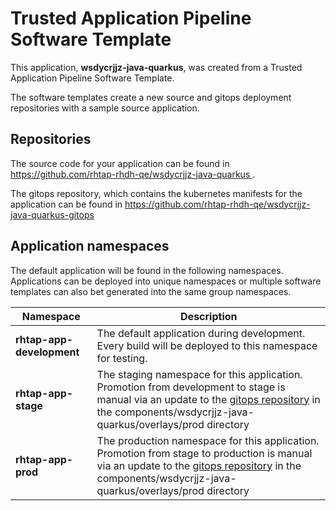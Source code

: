 # Trusted Application Pipeline Software Template

This application, **wsdycrjjz-java-quarkus**, was created from a Trusted Application Pipeline Software Template.

The software templates create a new source and gitops deployment repositories with a sample source application. 

## Repositories

The source code for your application can be found in [https://github.com/rhtap-rhdh-qe/wsdycrjjz-java-quarkus ](https://github.com/rhtap-rhdh-qe/wsdycrjjz-java-quarkus ).
 
The gitops repository, which contains the kubernetes manifests for the application can be found in 
[https://github.com/rhtap-rhdh-qe/wsdycrjjz-java-quarkus-gitops ](https://github.com/rhtap-rhdh-qe/wsdycrjjz-java-quarkus-gitops ) 

## Application namespaces 

The default application will be found in the following namespaces. Applications can be deployed into unique namespaces or multiple software templates can also bet generated into the same group namespaces.  

|  Namespace   |  Description   |  
| -------- | -------- |   
| **rhtap-app-development** | The default application during development. Every build will be deployed to this namespace for testing. | 
| **rhtap-app-stage** | The staging namespace for this application. Promotion from development to stage is manual via an update to the [gitops repository](https://github.com/rhtap-rhdh-qe/wsdycrjjz-java-quarkus-gitops ) in the components/wsdycrjjz-java-quarkus/overlays/prod directory |  
| **rhtap-app-prod** | The production namespace for this application. Promotion from stage to production is manual via an update to the [gitops repository](https://github.com/rhtap-rhdh-qe/wsdycrjjz-java-quarkus-gitops ) in the components/wsdycrjjz-java-quarkus/overlays/prod directory | 